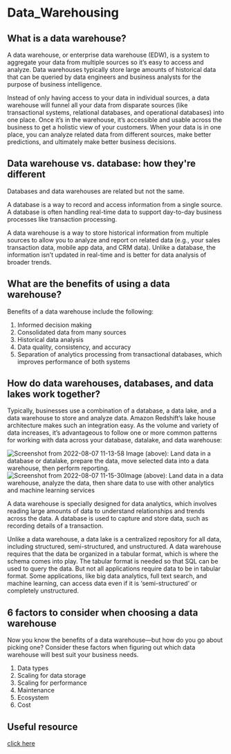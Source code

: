 # Data_Warehousing

## What is a data warehouse?

A data warehouse, or enterprise data warehouse (EDW), is a system to aggregate your data from multiple sources so it’s easy to access and analyze. Data warehouses typically store large amounts of historical data that can be queried by data engineers and business analysts for the purpose of business intelligence.

Instead of only having access to your data in individual sources, a data warehouse will funnel all your data from disparate sources (like transactional systems, relational databases, and operational databases) into one place. Once it’s in the warehouse, it’s accessible and usable across the business to get a holistic view of your customers. When your data is in one place, you can analyze related data from different sources, make better predictions, and ultimately make better business decisions.

## Data warehouse vs. database: how they're different

Databases and data warehouses are related but not the same.

A database is a way to record and access information from a single source. A database is often handling real-time data to support day-to-day business processes like transaction processing.

A data warehouse is a way to store historical information from multiple sources to allow you to analyze and report on related data (e.g., your sales transaction data, mobile app data, and CRM data). Unlike a database, the information isn’t updated in real-time and is better for data analysis of broader trends.

## What are the benefits of using a data warehouse?

Benefits of a data warehouse include the following:
1. Informed decision making
2. Consolidated data from many sources
3. Historical data analysis
4. Data quality, consistency, and accuracy
5. Separation of analytics processing from transactional databases, which improves performance of both systems

## How do data warehouses, databases, and data lakes work together?
Typically, businesses use a combination of a database, a data lake, and a data warehouse to store and analyze data. Amazon Redshift’s lake house architecture makes such an integration easy.
As the volume and variety of data increases, it’s advantageous to follow one or more common patterns for working with data across your database, datalake, and data warehouse:

![Screenshot from 2022-08-07 11-13-58](https://user-images.githubusercontent.com/99721045/183277121-50726995-ec1c-4499-9f97-9bc85599222e.png)
     Image (above): Land data in a database or datalake, prepare the data, move selected data into a data warehouse, then perform reporting.![Screenshot from 2022-08-07 11-15-30](https://user-images.githubusercontent.com/99721045/183277166-00dd4015-55c1-42c9-96c7-c7f4eab736eb.png)Image (above): Land data in a data warehouse, analyze the data, then share data to use with other analytics and machine learning services

A data warehouse is specially designed for data analytics, which involves reading large amounts of data to understand relationships and trends across the data. A database is used to capture and store data, such as recording details of a transaction.

Unlike a data warehouse, a data lake is a centralized repository for all data, including structured, semi-structured, and unstructured. A data warehouse requires that the data be organized in a tabular format, which is where the schema comes into play. The tabular format is needed so that SQL can be used to query the data. But not all applications require data to be in tabular format. Some applications, like big data analytics, full text search, and machine learning, can access data even if it is ‘semi-structured’ or completely unstructured.
  
## 6 factors to consider when choosing a data warehouse
Now you know the benefits of a data warehouse—but how do you go about picking one? Consider these factors when figuring out which data warehouse will best suit your business needs.
1. Data types
2. Scaling for data storage
3. Scaling for performance
4. Maintenance
5. Ecosystem
6. Cost

## Useful resource
[click here](<https://aws.amazon.com/data-warehouse>)
